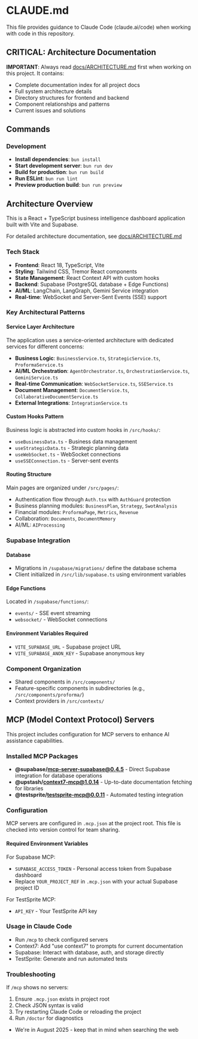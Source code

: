# CLAUDE.md

This file provides guidance to Claude Code (claude.ai/code) when working with code in this repository.

## CRITICAL: Architecture Documentation

**IMPORTANT**: Always read [docs/ARCHITECTURE.md](./docs/ARCHITECTURE.md) first when working on this project. It contains:
- Complete documentation index for all project docs
- Full system architecture details
- Directory structures for frontend and backend
- Component relationships and patterns
- Current issues and solutions

## Commands

### Development
- **Install dependencies**: `bun install`
- **Start development server**: `bun run dev`
- **Build for production**: `bun run build`
- **Run ESLint**: `bun run lint`
- **Preview production build**: `bun run preview`

## Architecture Overview

This is a React + TypeScript business intelligence dashboard application built with Vite and Supabase.

For detailed architecture documentation, see [docs/ARCHITECTURE.md](./docs/ARCHITECTURE.md)

### Tech Stack
- **Frontend**: React 18, TypeScript, Vite
- **Styling**: Tailwind CSS, Tremor React components
- **State Management**: React Context API with custom hooks
- **Backend**: Supabase (PostgreSQL database + Edge Functions)
- **AI/ML**: LangChain, LangGraph, Gemini Service integration
- **Real-time**: WebSocket and Server-Sent Events (SSE) support

### Key Architectural Patterns

#### Service Layer Architecture
The application uses a service-oriented architecture with dedicated services for different concerns:
- **Business Logic**: `BusinessService.ts`, `StrategicService.ts`, `ProformaService.ts`
- **AI/ML Orchestration**: `AgentOrchestrator.ts`, `OrchestrationService.ts`, `GeminiService.ts`
- **Real-time Communication**: `WebSocketService.ts`, `SSEService.ts`
- **Document Management**: `DocumentService.ts`, `CollaborativeDocumentService.ts`
- **External Integrations**: `IntegrationService.ts`

#### Custom Hooks Pattern
Business logic is abstracted into custom hooks in `/src/hooks/`:
- `useBusinessData.ts` - Business data management
- `useStrategicData.ts` - Strategic planning data
- `useWebSocket.ts` - WebSocket connections
- `useSSEConnection.ts` - Server-sent events

#### Routing Structure
Main pages are organized under `/src/pages/`:
- Authentication flow through `Auth.tsx` with `AuthGuard` protection
- Business planning modules: `BusinessPlan`, `Strategy`, `SwotAnalysis`
- Financial modules: `ProformaPage`, `Metrics`, `Revenue`
- Collaboration: `Documents`, `DocumentMemory`
- AI/ML: `AIProcessing`

### Supabase Integration

#### Database
- Migrations in `/supabase/migrations/` define the database schema
- Client initialized in `/src/lib/supabase.ts` using environment variables

#### Edge Functions
Located in `/supabase/functions/`:
- `events/` - SSE event streaming
- `websocket/` - WebSocket connections

#### Environment Variables Required
- `VITE_SUPABASE_URL` - Supabase project URL
- `VITE_SUPABASE_ANON_KEY` - Supabase anonymous key

### Component Organization
- Shared components in `/src/components/`
- Feature-specific components in subdirectories (e.g., `/src/components/proforma/`)
- Context providers in `/src/contexts/`

## MCP (Model Context Protocol) Servers

This project includes configuration for MCP servers to enhance AI assistance capabilities.

### Installed MCP Packages
- **@supabase/mcp-server-supabase@0.4.5** - Direct Supabase integration for database operations
- **@upstash/context7-mcp@1.0.14** - Up-to-date documentation fetching for libraries
- **@testsprite/testsprite-mcp@0.0.11** - Automated testing integration

### Configuration
MCP servers are configured in `.mcp.json` at the project root. This file is checked into version control for team sharing.

#### Required Environment Variables
For Supabase MCP:
- `SUPABASE_ACCESS_TOKEN` - Personal access token from Supabase dashboard
- Replace `YOUR_PROJECT_REF` in `.mcp.json` with your actual Supabase project ID

For TestSprite MCP:
- `API_KEY` - Your TestSprite API key

### Usage in Claude Code
- Run `/mcp` to check configured servers
- Context7: Add "use context7" to prompts for current documentation
- Supabase: Interact with database, auth, and storage directly
- TestSprite: Generate and run automated tests

### Troubleshooting
If `/mcp` shows no servers:
1. Ensure `.mcp.json` exists in project root
2. Check JSON syntax is valid
3. Try restarting Claude Code or reloading the project
4. Run `/doctor` for diagnostics
- We're in August 2025 - keep that in mind when searching the web